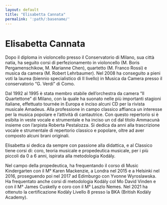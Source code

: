 ```yaml
---
layout: default
title: "Elisabetta Cannata"
permalink: ':path/:basename/'
---
```


# Elisabetta Cannata
Dopo il diploma in violoncello presso il Conservatorio di Milano, sua città natia, ha seguito corsi di perfezionamento in violoncello (M. Boris Pergamenschikow, M. Marianne Chen), quartetto (M. Franco Rossi) e musica da camera (M. Robert Lehrbaumer). Nel 2008 ha conseguito a pieni voti la laurea (biennio specialistico di II livello) in Musica da Camera presso il conservatorio “G. Verdi” di Como.

Dal 1992 al 1995 è stata membro stabile dell’orchestra da camera “Il Quartettone” di Milano, con la quale ha suonato nelle più importanti stagioni italiane, effettuato tournée in Europa e inciso alcuni CD per la rivista musicale Amadeus. Alla professione in campo classico affianca un interesse per la musica popolare e l’attività di cantautrice. Con questo repertorio si è esibita in veste vocale e strumentale e ha inciso un cd dal titolo Ammacunà insieme con l’arpista Roberta Pestalozza. Si dedica da anni alla trascrizione vocale e strumentale di repertorio classico e popolare, oltre ad aver composto alcuni brani originali.

Elisabetta si dedica da sempre con passione alla didattica, e al Classico tiene corsi di: coro, teoria musicale e propedeutica musicale, per i più piccoli da 0 a 6 anni, ispirata alla metodologia Kodály.

Nel campo della propedeutica, ha frequentando il corso di Music Kindergarten con il M° Karen Mackenzie, a Londra nel 2015 e a Helsinki nel 2016, proseguendo poi nel 2017 ad Edimburgo con Yvonne Wyroslawska. Ha frequentato anche corsi di metodologia Kodály col Mo David Vinden e con il M° James Cuskelly e coro con il M° Laszlo Nemes. Nel 2021 ha ottenuto la certificazione Kodàly Livello 8 presso la BKA (British Kodàly Academy).
